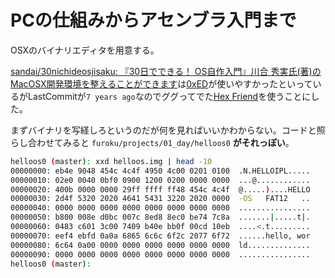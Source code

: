 # PCの仕組みからアセンブラ入門まで

OSXのバイナリエディタを用意する。

[sandai/30nichideosjisaku: 『30日でできる！ OS自作入門』川合 秀実氏(著)のMacOSX開発環境を整えることができます](https://github.com/sandai/30nichideosjisaku)は[0xED](http://www.suavetech.com/0xed/0xed.html)が使いやすかったといっているがLastCommitが`7 years ago`なのでググってでた[Hex Friend](https://itunes.apple.com/jp/app/hex-fiend/id1342896380?mt=12)を使うことにした。

まずバイナリを写経しろというのだが何を見ればいいかわからない。コードと照らし合わせてみると `furoku/projects/01_day/helloos0` **がそれっぽい**。

```bash
helloos0 (master): xxd helloos.img | head -10
00000000: eb4e 9048 454c 4c4f 4950 4c00 0201 0100  .N.HELLOIPL.....
00000010: 02e0 0040 0bf0 0900 1200 0200 0000 0000  ...@............
00000020: 400b 0000 0000 29ff ffff ff48 454c 4c4f  @.....)....HELLO
00000030: 2d4f 5320 2020 4641 5431 3220 2020 0000  -OS   FAT12   ..
00000040: 0000 0000 0000 0000 0000 0000 0000 0000  ................
00000050: b800 008e d0bc 007c 8ed8 8ec0 be74 7c8a  .......|.....t|.
00000060: 0483 c601 3c00 7409 b40e bb0f 00cd 10eb  ....<.t.........
00000070: eef4 ebfd 0a0a 6865 6c6c 6f2c 2077 6f72  ......hello, wor
00000080: 6c64 0a00 0000 0000 0000 0000 0000 0000  ld..............
00000090: 0000 0000 0000 0000 0000 0000 0000 0000  ................
helloos0 (master): 
```